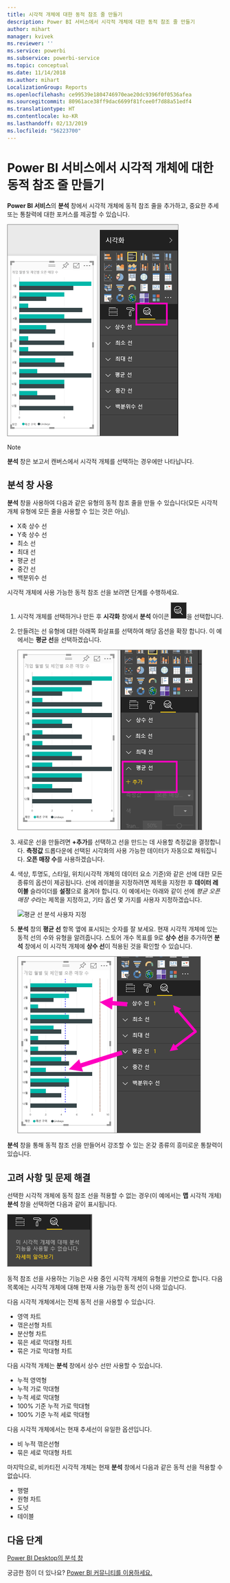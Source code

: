 ```yaml
---
title: 시각적 개체에 대한 동적 참조 줄 만들기
description: Power BI 서비스에서 시각적 개체에 대한 동적 참조 줄 만들기
author: mihart
manager: kvivek
ms.reviewer: ''
ms.service: powerbi
ms.subservice: powerbi-service
ms.topic: conceptual
ms.date: 11/14/2018
ms.author: mihart
LocalizationGroup: Reports
ms.openlocfilehash: ce99539e1804746970eae20dc9396f0f0536afea
ms.sourcegitcommit: 80961ace38ff9dac6699f81fcee0f7d88a51edf4
ms.translationtype: HT
ms.contentlocale: ko-KR
ms.lasthandoff: 02/13/2019
ms.locfileid: "56223700"
---
```

# <a name="create-dynamic-reference-lines-for-visuals-in-the-power-bi-service"></a>Power BI 서비스에서 시각적 개체에 대한 동적 참조 줄 만들기

**Power BI 서비스**의 **분석** 창에서 시각적 개체에 동적 참조 줄을 추가하고, 중요한 추세 또는 통찰력에 대한 포커스를 제공할 수 있습니다.

![](media/service-analytics-pane/power-bi-analytics-pane.png)

> [!NOTE]
> **분석** 창은 보고서 캔버스에서 시각적 개체를 선택하는 경우에만 나타납니다.
> 
> 

## <a name="use-the-analytics-pane"></a>분석 창 사용
**분석** 창을 사용하여 다음과 같은 유형의 동적 참조 줄을 만들 수 있습니다(모든 시각적 개체 유형에 모든 줄을 사용할 수 있는 것은 아님).

* X축 상수 선
* Y축 상수 선
* 최소 선
* 최대 선
* 평균 선
* 중간 선
* 백분위수 선


시각적 개체에 사용 가능한 동적 참조 선을 보려면 단계를 수행하세요.

1. 시각적 개체를 선택하거나 만든 후 **시각화** 창에서 **분석** 아이콘 ![](media/service-analytics-pane/power-bi-analytics-icon.png)을 선택합니다.

2. 만들려는 선 유형에 대한 아래쪽 화살표를 선택하여 해당 옵션을 확장 합니다. 이 예에서는 **평균 선**을 선택하겠습니다.
   
   ![평균 선 추가](media/service-analytics-pane/power-bi-add.png)

3. 새로운 선을 만들려면 **+추가**를 선택하고 선을 만드는 데 사용할 측정값을 결정합니다.  **측정값** 드롭다운에 선택된 시각화의 사용 가능한 데이터가 자동으로 채워집니다. **오픈 매장 수**를 사용하겠습니다.

5. 색상, 투명도, 스타일, 위치(시각적 개체의 데이터 요소 기준)와 같은 선에 대한 모든 종류의 옵션이 제공됩니다. 선에 레이블을 지정하려면 제목을 지정한 후 **데이터 레이블** 슬라이더를 **설정**으로 옮겨야 합니다.  이 예에서는 아래와 같이 선에 *평균 오픈 매장 수*라는 제목을 지정하고, 기타 옵션 몇 가지를 사용자 지정하겠습니다.
   
   ![평균 선 분석 사용자 지정](media/service-analytics-pane/power-bi-average-line2.png)

1. **분석** 창의 **평균 선** 항목 옆에 표시되는 숫자를 잘 보세요. 현재 시각적 개체에 있는 동적 선의 수와 유형을 알려줍니다. 스토어 개수 목표를 9로 **상수 선**을 추가하면 **분석** 창에서 이 시각적 개체에 **상수 선**이 적용된 것을 확인할 수 있습니다.
   
   ![](media/service-analytics-pane/power-bi-reference-lines.png)
   

**분석** 창을 통해 동적 참조 선을 만들어서 강조할 수 있는 온갖 종류의 흥미로운 통찰력이 있습니다.

## <a name="considerations-and-troubleshooting"></a>고려 사항 및 문제 해결

선택한 시각적 개체에 동적 참조 선을 적용할 수 없는 경우(이 예에서는 **맵** 시각적 개체) **분석** 창을 선택하면 다음과 같이 표시됩니다.
   
![분석을 사용할 수 없음](media/service-analytics-pane/power-bi-no-lines.png)

동적 참조 선을 사용하는 기능은 사용 중인 시각적 개체의 유형을 기반으로 합니다. 다음 목록에는 시각적 개체에 대해 현재 사용 가능한 동적 선이 나와 있습니다.

다음 시각적 개체에서는 전체 동적 선을 사용할 수 있습니다.

* 영역 차트
* 꺾은선형 차트
* 분산형 차트
* 묶은 세로 막대형 차트
* 묶은 가로 막대형 차트

다음 시각적 개체는 **분석** 창에서 상수 선만 사용할 수 있습니다.

* 누적 영역형
* 누적 가로 막대형
* 누적 세로 막대형
* 100% 기준 누적 가로 막대형
* 100% 기준 누적 세로 막대형

다음 시각적 개체에서는 현재 추세선이 유일한 옵션입니다.

* 비 누적 꺾은선형
* 묶은 세로 막대형 차트

마지막으로, 비카티전 시각적 개체는 현재 **분석** 창에서 다음과 같은 동적 선을 적용할 수 없습니다.

* 행렬
* 원형 차트
* 도넛
* 테이블

## <a name="next-steps"></a>다음 단계
[Power BI Desktop의 분석 창](desktop-analytics-pane.md)

궁금한 점이 더 있나요? [Power BI 커뮤니티를 이용하세요.](http://community.powerbi.com/)

